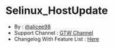 # Selinux_HostUpdate
* By : [@alicee98](https://t.me/alicee98)
* Support Channel : [GTW Channel](https://t.me/yudhapunyasaha)
* Changelog With Feature List : [Here](https://github.com/alicee98/Selinux_Changer/blob/main/changelog.md)

